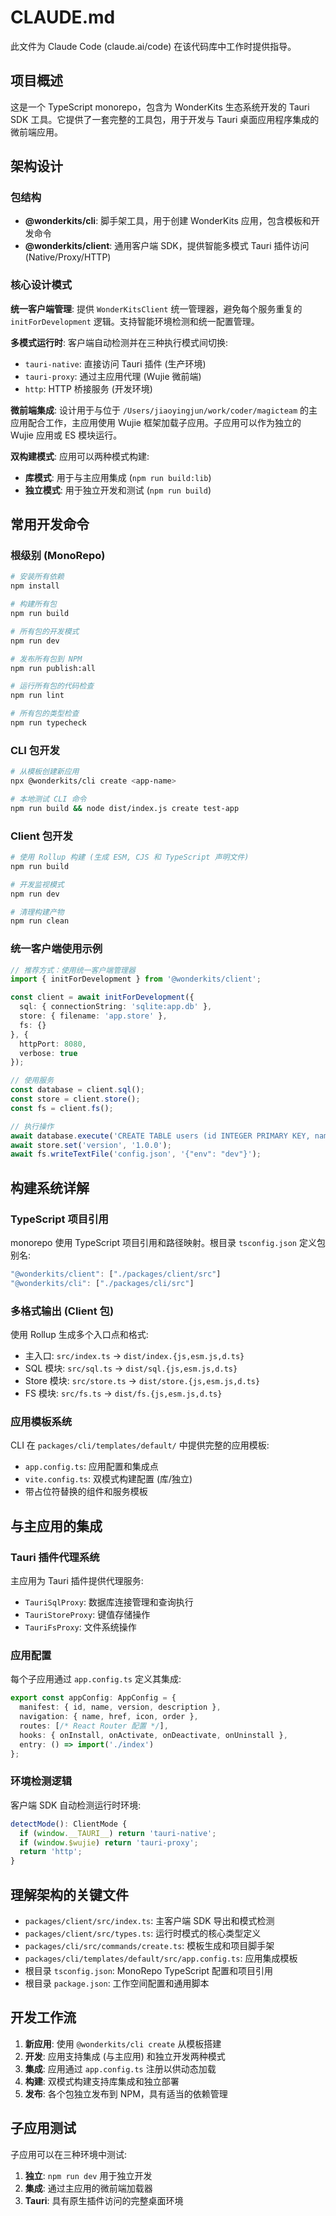 # CLAUDE.md

此文件为 Claude Code (claude.ai/code) 在该代码库中工作时提供指导。

## 项目概述

这是一个 TypeScript monorepo，包含为 WonderKits 生态系统开发的 Tauri SDK 工具。它提供了一套完整的工具包，用于开发与 Tauri 桌面应用程序集成的微前端应用。

## 架构设计

### 包结构
- **@wonderkits/cli**: 脚手架工具，用于创建 WonderKits 应用，包含模板和开发命令
- **@wonderkits/client**: 通用客户端 SDK，提供智能多模式 Tauri 插件访问 (Native/Proxy/HTTP)

### 核心设计模式

**统一客户端管理**: 提供 `WonderKitsClient` 统一管理器，避免每个服务重复的 `initForDevelopment` 逻辑。支持智能环境检测和统一配置管理。

**多模式运行时**: 客户端自动检测并在三种执行模式间切换:
- `tauri-native`: 直接访问 Tauri 插件 (生产环境)
- `tauri-proxy`: 通过主应用代理 (Wujie 微前端)
- `http`: HTTP 桥接服务 (开发环境)

**微前端集成**: 设计用于与位于 `/Users/jiaoyingjun/work/coder/magicteam` 的主应用配合工作，主应用使用 Wujie 框架加载子应用。子应用可以作为独立的 Wujie 应用或 ES 模块运行。

**双构建模式**: 应用可以两种模式构建:
- **库模式**: 用于与主应用集成 (`npm run build:lib`)
- **独立模式**: 用于独立开发和测试 (`npm run build`)

## 常用开发命令

### 根级别 (MonoRepo)
```bash
# 安装所有依赖
npm install

# 构建所有包
npm run build

# 所有包的开发模式
npm run dev

# 发布所有包到 NPM
npm run publish:all

# 运行所有包的代码检查
npm run lint

# 所有包的类型检查
npm run typecheck
```

### CLI 包开发
```bash
# 从模板创建新应用
npx @wonderkits/cli create <app-name>

# 本地测试 CLI 命令
npm run build && node dist/index.js create test-app
```

### Client 包开发
```bash
# 使用 Rollup 构建 (生成 ESM, CJS 和 TypeScript 声明文件)
npm run build

# 开发监视模式
npm run dev

# 清理构建产物
npm run clean
```

### 统一客户端使用示例
```typescript
// 推荐方式：使用统一客户端管理器
import { initForDevelopment } from '@wonderkits/client';

const client = await initForDevelopment({
  sql: { connectionString: 'sqlite:app.db' },
  store: { filename: 'app.store' },
  fs: {}
}, {
  httpPort: 8080,
  verbose: true
});

// 使用服务
const database = client.sql();
const store = client.store();
const fs = client.fs();

// 执行操作
await database.execute('CREATE TABLE users (id INTEGER PRIMARY KEY, name TEXT)');
await store.set('version', '1.0.0');
await fs.writeTextFile('config.json', '{"env": "dev"}');
```


## 构建系统详解

### TypeScript 项目引用
monorepo 使用 TypeScript 项目引用和路径映射。根目录 `tsconfig.json` 定义包别名:
```typescript
"@wonderkits/client": ["./packages/client/src"]
"@wonderkits/cli": ["./packages/cli/src"]
```

### 多格式输出 (Client 包)
使用 Rollup 生成多个入口点和格式:
- 主入口: `src/index.ts` → `dist/index.{js,esm.js,d.ts}`
- SQL 模块: `src/sql.ts` → `dist/sql.{js,esm.js,d.ts}`
- Store 模块: `src/store.ts` → `dist/store.{js,esm.js,d.ts}`
- FS 模块: `src/fs.ts` → `dist/fs.{js,esm.js,d.ts}`

### 应用模板系统
CLI 在 `packages/cli/templates/default/` 中提供完整的应用模板:
- `app.config.ts`: 应用配置和集成点
- `vite.config.ts`: 双模式构建配置 (库/独立)
- 带占位符替换的组件和服务模板

## 与主应用的集成

### Tauri 插件代理系统
主应用为 Tauri 插件提供代理服务:
- `TauriSqlProxy`: 数据库连接管理和查询执行
- `TauriStoreProxy`: 键值存储操作
- `TauriFsProxy`: 文件系统操作

### 应用配置
每个子应用通过 `app.config.ts` 定义其集成:
```typescript
export const appConfig: AppConfig = {
  manifest: { id, name, version, description },
  navigation: { name, href, icon, order },
  routes: [/* React Router 配置 */],
  hooks: { onInstall, onActivate, onDeactivate, onUninstall },
  entry: () => import('./index')
};
```

### 环境检测逻辑
客户端 SDK 自动检测运行时环境:
```typescript
detectMode(): ClientMode {
  if (window.__TAURI__) return 'tauri-native';
  if (window.$wujie) return 'tauri-proxy';
  return 'http';
}
```

## 理解架构的关键文件

- `packages/client/src/index.ts`: 主客户端 SDK 导出和模式检测
- `packages/client/src/types.ts`: 运行时模式的核心类型定义
- `packages/cli/src/commands/create.ts`: 模板生成和项目脚手架
- `packages/cli/templates/default/src/app.config.ts`: 应用集成模板
- 根目录 `tsconfig.json`: MonoRepo TypeScript 配置和项目引用
- 根目录 `package.json`: 工作空间配置和通用脚本

## 开发工作流

1. **新应用**: 使用 `@wonderkits/cli create` 从模板搭建
2. **开发**: 应用支持集成 (与主应用) 和独立开发两种模式
3. **集成**: 应用通过 `app.config.ts` 注册以供动态加载
4. **构建**: 双模式构建支持库集成和独立部署
5. **发布**: 各个包独立发布到 NPM，具有适当的依赖管理

## 子应用测试

子应用可以在三种环境中测试:
1. **独立**: `npm run dev` 用于独立开发
2. **集成**: 通过主应用的微前端加载器
3. **Tauri**: 具有原生插件访问的完整桌面环境